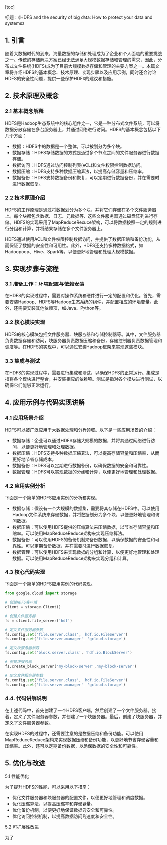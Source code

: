 
[toc]                    
                
                
标题：《HDFS and the security of big data: How to protect your data and systems》

## 1. 引言

随着大数据时代的到来，海量数据的存储和处理成为了企业和个人面临的重要挑战之一。传统的存储解决方案已经无法满足大规模数据存储和管理的需求，因此，分布式文件系统(HDFS)成为了目前大规模数据存储和管理的主要方案之一。本篇文章将介绍HDFS的基本概念、技术原理、实现步骤以及应用示例，同时还会讨论HDFS的安全性问题，提供一些保护HDFS的建议和措施。

## 2. 技术原理及概念

### 2.1 基本概念解释

HDFS是Hadoop生态系统中的核心组件之一，它是一种分布式文件系统，可以将数据分散存储在多台服务器上，并通过网络进行访问。HDFS的基本概念包括以下几个方面：

- 数据：HDFS中的数据是一个整体，可以被划分为多个块。
- 数据存储：HDFS存储数据的方式是通过多个节点之间的文件服务器进行数据存储。
- 数据访问：HDFS通过访问控制列表(ACL)和文件权限控制数据访问。
- 数据压缩：HDFS支持多种数据压缩算法，以提高存储容量和压缩率。
- 数据备份：HDFS支持数据备份和恢复，可以定期进行数据备份，并在需要时进行数据恢复。

### 2.2 技术原理介绍

HDFS的工作原理是通过将数据划分为多个块，并将它们存储在多个文件服务器上。每个块都包含数据、日志、元数据等，这些文件服务器通过磁盘阵列进行存储。HDFS的实现采用了MapReduceReduce架构，可以将数据按照一定的规则进行分组和计算，并将结果存储在多个文件服务器上。

HDFS通过使用ACL和文件权限控制数据访问，并提供了数据压缩和备份功能，从而保证了数据的安全性和可用性。此外，HDFS还支持多种数据格式，如Hadoopoop、Hive、Spark等，以便更好地管理和处理大规模数据。

## 3. 实现步骤与流程

### 3.1 准备工作：环境配置与依赖安装

在HDFS的实现过程中，需要对操作系统和硬件进行一定的配置和优化。首先，需要安装Hadoop、HDFS等Hadoop生态系统的组件，并配置相应的环境变量。此外，还需要安装其他依赖项，如Java、Python等。

### 3.2 核心模块实现

HDFS的核心模块包括文件服务器、块服务器和存储控制器等。其中，文件服务器负责数据存储和访问，块服务器负责数据压缩和备份，存储控制器负责数据管理和调度等。在HDFS的实现中，可以通过安装Hadoop框架来实现这些模块。

### 3.3 集成与测试

在HDFS的实现过程中，需要进行集成和测试，以确保HDFS的正常运行。集成是指将各个模块进行整合，并安装相应的依赖项。测试是指对各个模块进行测试，以确保它们能够正常运行。

## 4. 应用示例与代码实现讲解

### 4.1 应用场景介绍

HDFS可以被广泛应用于大数据处理和分析领域。以下是一些应用场景的介绍：

- 数据存储：企业可以通过HDFS存储大规模的数据，并将其通过网络进行访问，以便更好地管理和处理数据。
- 数据压缩：HDFS支持多种数据压缩算法，可以提高存储容量和压缩率，从而更好地节省存储成本。
- 数据备份：HDFS可以定期进行数据备份，以确保数据的安全和可靠性。
- 数据管理：HDFS可以实现数据的分组和计算，以便更好地管理和处理数据。

### 4.2 应用实例分析

下面是一个简单的HDFS应用实例的分析和实现。

- 数据存储：假设有一个大规模的数据集，需要将其存储在HDFS中。可以使用Hadoop文件系统来存储数据，并将数据划分为多个块，以便更好地管理和访问数据。
- 数据压缩：可以使用HDFS提供的压缩算法来压缩数据，以节省存储容量和压缩率。可以使用MapReduceReduce架构来实现压缩算法。
- 数据备份：可以使用HDFS的备份机制来备份数据，以确保数据的安全性和可靠性。可以定期备份数据，并在需要时进行数据恢复。
- 数据管理：可以使用HDFS来实现数据的分组和计算，以便更好地管理和处理数据。可以使用MapReduceReduce架构来实现分组和计算。

### 4.3 核心代码实现

下面是一个简单的HDFS应用实例的代码实现。

```python
from google.cloud import storage

# 创建HDFS客户端
client = storage.Client()

# 创建文件服务器
fs = client.file_server('hdf')

# 定义文件服务器参数
fs.config.set('file.server.class', 'hdf.io.FileServer')
fs.config.set('file.server.manager', 'gcloud.storage')

# 定义块服务器参数
fs.config.set('block.server.class', 'hdf.io.BlockServer')

# 创建块服务器
fs.create_block_server('my-block-server','my-block-server')

# 定义文件服务器参数
fs.config.set('file.server.class', 'hdf.io.FileServer')
fs.config.set('file.server.manager', 'gcloud.storage')
```

### 4.4. 代码讲解说明

在上述代码中，首先创建了一个HDFS客户端，然后创建了一个文件服务器。接着，定义了文件服务器参数，并创建了一个块服务器。最后，创建了块服务器，并定义了文件服务器参数。

在实现HDFS的过程中，还需要注意的是数据压缩和备份功能。可以使用MapReduceReduce架构来实现数据压缩和备份功能，以更好地节省存储容量和压缩率。此外，还可以定期备份数据，以确保数据的安全性和可靠性。

## 5. 优化与改进

5.1 性能优化

为了提升HDFS的性能，可以采用以下措施：

- 优化文件服务器和块服务器的配置文件，以便更好地管理和调度数据。
- 优化压缩算法，以提高压缩率和存储容量。
- 优化备份机制，以便更好地保证数据的安全和可靠性。
- 优化访问控制机制，以提高数据访问的速度和安全性。

5.2 可扩展性改进

为了

